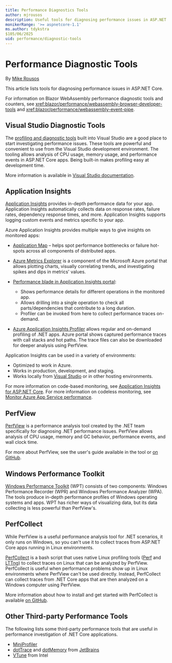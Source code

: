 ```yaml
---
title: Performance Diagnostics Tools
author: mjrousos
description: Useful tools for diagnosing performance issues in ASP.NET Core apps.
monikerRange: '>= aspnetcore-1.1'
ms.author: tdykstra
$105/06/2025
uid: performance/diagnostic-tools
---
```

# Performance Diagnostic Tools

By [Mike Rousos](https://github.com/mjrousos)

This article lists tools for diagnosing performance issues in ASP.NET Core.

For information on Blazor WebAssembly performance diagnostic tools and counters, see <xref:blazor/performance/webassembly-browser-developer-tools> and <xref:blazor/performance/webassembly-event-pipe>.

## Visual Studio Diagnostic Tools

The [profiling and diagnostic tools](/visualstudio/profiling) built into Visual Studio are a good place to start investigating performance issues. These tools are powerful and convenient to use from the Visual Studio development environment. The tooling allows analysis of CPU usage, memory usage, and performance events in ASP.NET Core apps. Being built-in makes profiling easy at development time.

More information is available in [Visual Studio documentation](/visualstudio/profiling/profiling-overview).

## Application Insights

[Application Insights](/azure/application-insights/app-insights-overview) provides in-depth performance data for your app. Application Insights automatically collects data on response rates, failure rates, dependency response times, and more. Application Insights supports logging custom events and metrics specific to your app.

Azure Application Insights provides multiple ways to give insights on monitored apps:

* [Application Map](/azure/application-insights/app-insights-app-map) – helps spot performance bottlenecks or failure hot-spots across all components of distributed apps.
* [Azure Metrics Explorer](/azure/azure-monitor/platform/metrics-getting-started) is a component of the Microsoft Azure portal that allows plotting charts, visually correlating trends, and investigating spikes and dips in metrics' values.
* [Performance blade in Application Insights portal](/azure/application-insights/app-insights-tutorial-performance):

  * Shows performance details for different operations in the monitored app.
  * Allows drilling into a single operation to check all parts/dependencies that contribute to a long duration.
  * Profiler can be invoked from here to collect performance traces on-demand.

* [Azure Application Insights Profiler](/azure/azure-monitor/app/profiler) allows regular and on-demand profiling of .NET apps.  Azure portal shows captured performance traces with call stacks and hot paths. The trace files can also be downloaded for deeper analysis using PerfView.

Application Insights can be used in a variety of environments:

* Optimized to work in Azure.
* Works in production, development, and staging.
* Works locally from [Visual Studio](/azure/application-insights/app-insights-visual-studio) or in other hosting environments.

For more information on code-based monitoring, see [Application Insights for ASP.NET Core](/azure/application-insights/app-insights-asp-net-core). For more information on codeless monitoring, see [Monitor Azure App Service performance](/azure/azure-monitor/app/azure-web-apps?tabs=netcore).

## PerfView

[PerfView](https://github.com/Microsoft/perfview) is a performance analysis tool created by the .NET team specifically for diagnosing .NET performance issues. PerfView allows analysis of CPU usage, memory and GC behavior, performance events, and wall clock time.

For more about PerfView, see the user's guide available in the tool or [on GitHub](https://github.com/Microsoft/perfview).

## Windows Performance Toolkit

[Windows Performance Toolkit](/windows-hardware/test/wpt/) (WPT) consists of two components: Windows Performance Recorder (WPR) and Windows Performance Analyzer (WPA). The tools produce in-depth performance profiles of Windows operating systems and apps. WPT has richer ways of visualizing data, but its data collecting is less powerful than PerfView's.

## PerfCollect

While PerfView is a useful performance analysis tool for .NET scenarios, it only runs on Windows, so you can't use it to collect traces from ASP.NET Core apps running in Linux environments.

[PerfCollect](https://github.com/dotnet/coreclr/blob/master/Documentation/project-docs/linux-performance-tracing.md) is a bash script that uses native Linux profiling tools ([Perf](https://perf.wiki.kernel.org/index.php/Main_Page) and [LTTng](https://lttng.org/)) to collect traces on Linux that can be analyzed by PerfView. PerfCollect is useful when performance problems show up in Linux environments where PerfView can't be used directly. Instead, PerfCollect can collect traces from .NET Core apps that are then analyzed on a Windows computer using PerfView.

More information about how to install and get started with PerfCollect is available [on GitHub](https://github.com/dotnet/coreclr/blob/master/Documentation/project-docs/linux-performance-tracing.md).

## Other Third-party Performance Tools

The following lists some third-party performance tools that are useful in performance investigation of .NET Core applications.

* [MiniProfiler](https://miniprofiler.com/)
* [dotTrace](https://www.jetbrains.com/profiler/) and [dotMemory](https://www.jetbrains.com/dotmemory/) from [JetBrains](https://www.jetbrains.com/)
* [VTune](https://software.intel.com/content/www/us/en/develop/tools/vtune-profiler.html) from Intel
